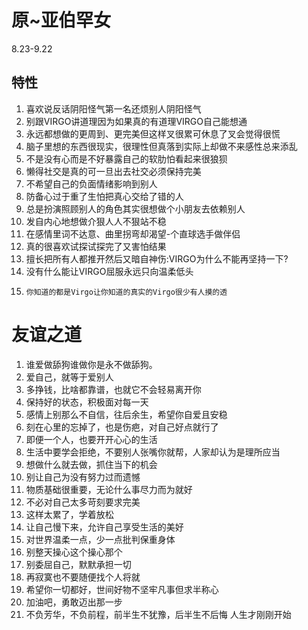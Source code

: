 # 原~亚伯罕女

   8.23-9.22
## 特性
1.	喜欢说反话阴阳怪气第一名还烦别人阴阳怪气
2.	别跟VIRGO讲道理因为如果真的有道理VIRGO自己能想通
3.	永远都想做的更周到、更完美但这样叉很累可休息了叉会觉得很慌
4.	脑子里想的东西很现实，很理性但真落到实际上却做不来感性总来添乱
5.	不是没有心而是不好暴露自己的软肋怕看起来很狼狈
6.	懒得社交是真的可一旦出去社交必须保持完美
7.	不希望自己的负面情绪影响到别人
8.	防备心过于重了生怕把真心交给了错的人
9.	总是扮演照顾别人的角色其实很想做个小朋友去依赖别人
10.	发自内心地想做介狠人人不狠站不稳
11.	在感情里词不达意、曲里拐弯却渴望-个直球选手做伴侣
12.	真的很喜欢试探试探完了又害怕结果
13.	擅长把所有人都推开然后又暗自神伤:VIRGO为什么不能再坚持一下?
14.	没有什么能让VIRGO屈服永远只向温柔低头  
15.     你知道的都是Virgo让你知道的真实的Virgo很少有人摸的透
# 友谊之道
1.	谁爱做舔狗谁做你是永不做舔狗。
2.	爱自己，就等于爱别人
3.	多挣钱，比啥都靠谱，也就它不会轻易离开你
4.	保持好的状态，积极面对每一天
5.	感情上别那么不自信，往后余生，希望你自爱且安稳
6.	刻在心里的忘掉了，也是伤疤，对自己好点就行了
7.	即便一个人，也要开开心心的生活
8.	生活中要学会拒绝，不要别人张嘴你就帮，人家却认为是理所应当
9.	想做什么就去做，抓住当下的机会
10.	别让自己为没有努力过而遗憾
11.	物质基础很重要，无论什么事尽力而为就好
12.	不必对自己太多苛刻要求完美
13.	这样太累了，学着放松
14.	让自己慢下来，允许自己享受生活的美好
15.	对世界温柔一点，少一点批判保重身体
16.	别整天操心这个操心那个
17.	别委屈自己，默默承担一切
18.	再寂寞也不要随便找个人将就
19.	希望你一切都好，世间好物不坚牢凡事但求半称心
20.	加油吧，勇敢迈出那一步
21.	不负芳华，不负前程，前半生不犹豫，后半生不后悔
人生才刚刚开始
